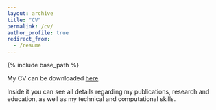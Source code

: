 ```yaml
---
layout: archive
title: "CV"
permalink: /cv/
author_profile: true
redirect_from:
  - /resume
---
```


{% include base_path %}

My CV can be downloaded [here](https://yma17.github.io/files/Ma,Yingchen_CV.pdf).

Inside it you can see all details regarding my publications, research and education, as well as my technical and computational skills.